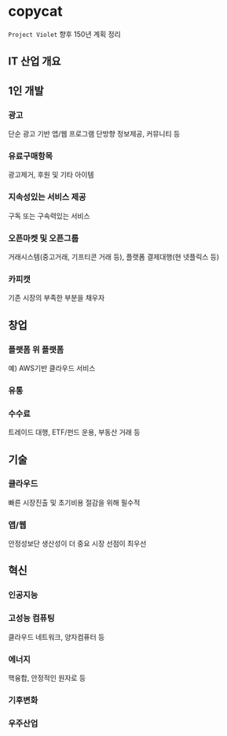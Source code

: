 # copycat

`Project Violet` 향후 150년 계획 정리

## IT 산업 개요

## 1인 개발

### 광고
단순 광고 기반 앱/웹 프로그램
단방향 정보제공, 커뮤니티 등
### 유료구매항목
광고제거, 후원 및 기타 아이템
### 지속성있는 서비스 제공
구독 또는 구속력있는 서비스
### 오픈마켓 및 오픈그룹
거래시스템(중고거래, 기프티콘 거래 등), 플랫폼 결제대행(현 넷플릭스 등)
### 카피캣
기존 시장의 부족한 부분을 채우자

## 창업

### 플랫폼 위 플랫폼
예) AWS기반 클라우드 서비스
### 유통
### 수수료
트레이드 대행, ETF/펀드 운용, 부동산 거래 등

## 기술

### 클라우드
빠른 시장진출 및 초기비용 절감을 위해 필수적
### 앱/웹
안정성보단 생산성이 더 중요
시장 선점이 최우선
### 

## 혁신

### 인공지능
### 고성능 컴퓨팅
클라우드 네트워크, 양자컴퓨터 등
### 에너지
핵융합, 안정적인 원자로 등
### 기후변화
### 우주산업
